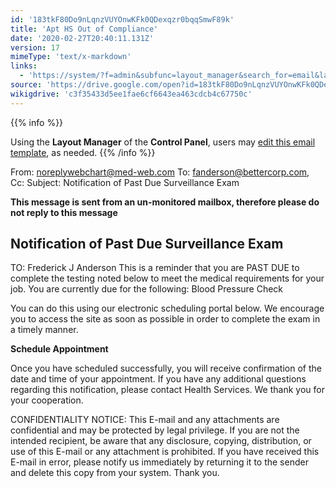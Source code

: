```yaml
---
id: '183tkF80Do9nLqnzVUYOnwKFk0QDexqzr0bqqSmwF89k'
title: 'Apt HS Out of Compliance'
date: '2020-02-27T20:40:11.131Z'
version: 17
mimeType: 'text/x-markdown'
links:
  - 'https://system/?f=admin&subfunc=layout_manager&search_for=email&layout_search=Go&lv_layout_manager_limit=0&opp=edit&doc_type=EHSCOMP&old_module=Email&old_name=Apt+HS+Out+of+Compliance&active=0'
source: 'https://drive.google.com/open?id=183tkF80Do9nLqnzVUYOnwKFk0QDexqzr0bqqSmwF89k'
wikigdrive: 'c3f35433d5ee1fae6cf6643ea463cdcb4c67750c'
---
```





{{% info %}}

Using the **Layout Manager** of the **Control Panel**, users may [edit this email template](https://system/?f=admin&subfunc=layout_manager&search_for=email&layout_search=Go&lv_layout_manager_limit=0&opp=edit&doc_type=EHSCOMP&old_module=Email&old_name=Apt+HS+Out+of+Compliance&active=0), as needed.
{{% /info %}}



From: noreplywebchart@med-web.com
To: fanderson@bettercorp.com,
Cc:
Subject: Notification of Past Due Surveillance Exam

****This message is sent from an un-monitored mailbox, therefore please do not reply to this message****

## **Notification of Past Due Surveillance Exam**


TO: Frederick J Anderson
This is a reminder that you are PAST DUE to complete the testing noted below to meet the medical requirements for your job.
You are currently due for the following:
Blood Pressure Check

You can do this using our electronic scheduling portal below. We encourage you to access the site as soon as possible in order to complete the exam in a timely manner.

**Schedule Appointment**

Once you have scheduled successfully, you will receive confirmation of the date and time of your appointment.
If you have any additional questions regarding this notification, please contact Health Services.
We thank you for your cooperation.


CONFIDENTIALITY NOTICE: This E-mail and any attachments are confidential and may be protected by legal privilege. If you are not the intended recipient, be aware that any disclosure, copying, distribution, or use of this E-mail or any attachment is prohibited. If you have received this E-mail in error, please notify us immediately by returning it to the sender and delete this copy from your system. Thank you.
